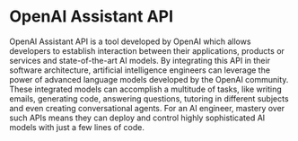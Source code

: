 # OpenAI Assistant API

OpenAI Assistant API is a tool developed by OpenAI which allows developers to establish interaction between their applications, products or services and state-of-the-art AI models. By integrating this API in their software architecture, artificial intelligence engineers can leverage the power of advanced language models developed by the OpenAI community. These integrated models can accomplish a multitude of tasks, like writing emails, generating code, answering questions, tutoring in different subjects and even creating conversational agents. For an AI engineer, mastery over such APIs means they can deploy and control highly sophisticated AI models with just a few lines of code.